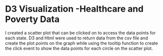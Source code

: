 # D3 Visualization -Healthcare and Poverty Data

I created a scatter plot that can be clicked on to access the data points for each state. D3 and Html were used to return data from the csv file and create the plot points on the graph while using the tooltip function to create the click event to show the data points for each circle on the scatter plot. 




